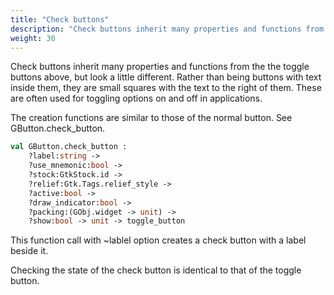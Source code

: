 ```yaml
---
title: "Check buttons"
description: "Check buttons inherit many properties and functions from the the toggle buttons."
weight: 30
---
```


Check buttons inherit many properties and functions from the the toggle buttons above,
but look a little different. Rather than being buttons with text inside them, they are small squares with the text to the right of them. These are often used for toggling options on and off in applications.

The creation functions are similar to those of the normal button. See GButton.check_button.

``` ocaml
val GButton.check_button :
	?label:string ->
	?use_mnemonic:bool ->
	?stock:GtkStock.id ->
	?relief:Gtk.Tags.relief_style ->
	?active:bool ->
	?draw_indicator:bool ->
	?packing:(GObj.widget -> unit) ->
	?show:bool -> unit -> toggle_button
```

This function call with ~lablel option creates a check button with a label beside it.

Checking the state of the check button is identical to that of the toggle button.
